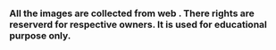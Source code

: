 ### All the images are collected from web . There rights are reserverd for respective owners. It is used for educational purpose only.

